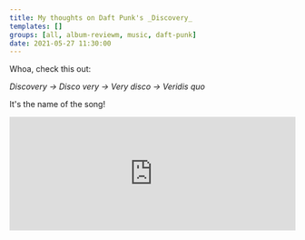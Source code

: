 ```yaml
---
title: My thoughts on Daft Punk's _Discovery_
templates: []
groups: [all, album-reviewm, music, daft-punk]
date: 2021-05-27 11:30:00
--- 
```


Whoa, check this out:

_Discovery -> Disco very -> Very disco -> Veridis quo_

It's the name of the song!

<iframe src="https://open.spotify.com/embed/album/2noRn2Aes5aoNVsU6iWThc" width=100% height="200" frameborder="0" allowtransparency="true" allow="encrypted-media"></iframe>

